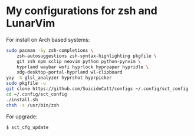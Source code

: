 # My configurations for zsh and LunarVim

For install on Arch based systems:
```sh
sudo pacman -Sy zsh-completions \
    zsh-autosuggestions zsh-syntax-highlighting pkgfile \
    git zsh npm xclip neovim python python-pynvim \
    hyprland waybar wofi hyprlock hyprpaper hypridle \
    xdg-desktop-portal-hyprland wl-clipboard
yay -S glsl_analyzer hyprshot hyprpicker
sudo pkgfile -u
git clone https://github.com/SuicideCatt/configs ~/.config/sct_config
cd ~/.config/sct_config
./install.sh
chsh -s /usr/bin/zsh
```

For upgrade:
```sh
$ sct_cfg_update
```
